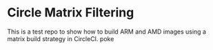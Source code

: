 # Circle Matrix Filtering

This is a test repo to show how to build ARM and AMD images using a matrix build strategy in CircleCI.
poke